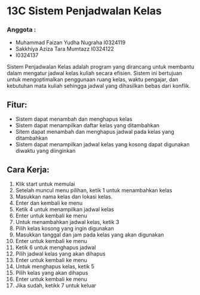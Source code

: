 # 13C Sistem Penjadwalan Kelas
### Anggota :
- Muhammad Faizan Yudha Nugraha I0324119
- Sakkhiya Aziza Tara Mumtazz I0324122
- I0324137

Sistem Penjadwalan Kelas adalah program yang dirancang untuk membantu  dalam mengatur jadwal kelas kuliah secara efisien. Sistem ini bertujuan untuk mengoptimalkan penggunaan ruang kelas, waktu pengajar, dan kebutuhan mata kuliah sehingga jadwal yang dihasilkan bebas dari konflik.

## Fitur:
- Sistem dapat menambah dan menghapus kelas
- Sistem dapat menampilkan daftar kelas yang ditambahkan
- Sitem dapat menambah dan menghapus jadwal pada kelas yang ditambahkan
- Sistem dapat menampilkan jadwal kelas yang kosong dapat digunakan diwaktu yang diinginkan

## Cara Kerja:
1. Klik start untuk memulai
2. Setelah muncul menu pilihan, ketik 1 untuk menambahkan kelas
3. Masukkan nama kelas dan lokasi kelas.
4. Enter dan kembali ke menu
5. Ketik 4 untuk menampilkan jadwal kelas
6. Enter untuk kembali ke menu
7. Untuk menambahkan jadwal kelas, ketik 3
8. Pilih kelas kosong yang ingin digunakan
9. Masukkan tanggal dan jam pada kelas yang akan digunakan
10. Enter untuk kembali ke menu
11. Ketik 6 untuk menghapus jadwal
12. Pilih jadwal kelas yang akan dihapus
13. Enter untuk kembali ke menu
14. Untuk menghapus kelas, ketik 5
15. Pilih kelas yang akan dihapus
16. Enter untuk kembali ke menu
17. Jika sudah, ketikk 7 untuk keluar
